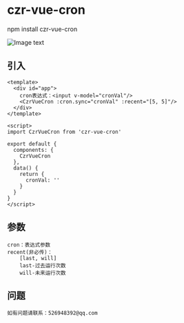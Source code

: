 # czr-vue-cron

npm install czr-vue-cron

![Image text](https://gitee.com/CzRger/CzrVueCron/raw/master/src/assets/img_1.png)

## 引入
```vue
<template>
  <div id="app">
    cron表达式：<input v-model="cronVal"/>
    <CzrVueCron :cron.sync="cronVal" :recent="[5, 5]"/>
  </div>
</template>

<script>
import CzrVueCron from 'czr-vue-cron'

export default {
  components: {
    CzrVueCron
  },
  data() {
    return {
      cronVal: ''
    }
  }
}
</script>
```
## 参数
```
cron：表达式参数
recent(非必传)：
    [last, will]
    last-过去运行次数
    will-未来运行次数
```
## 问题
```
如有问题请联系：526948392@qq.com
```
